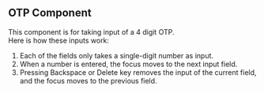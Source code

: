## OTP Component

This component is for taking input of a 4 digit OTP.<br>
Here is how these inputs work:
1. Each of the fields only takes a single-digit number as input.
2. When a number is entered, the focus moves to the next input field.
3. Pressing Backspace or Delete key removes the input of the current field, and the focus moves to the previous field.
